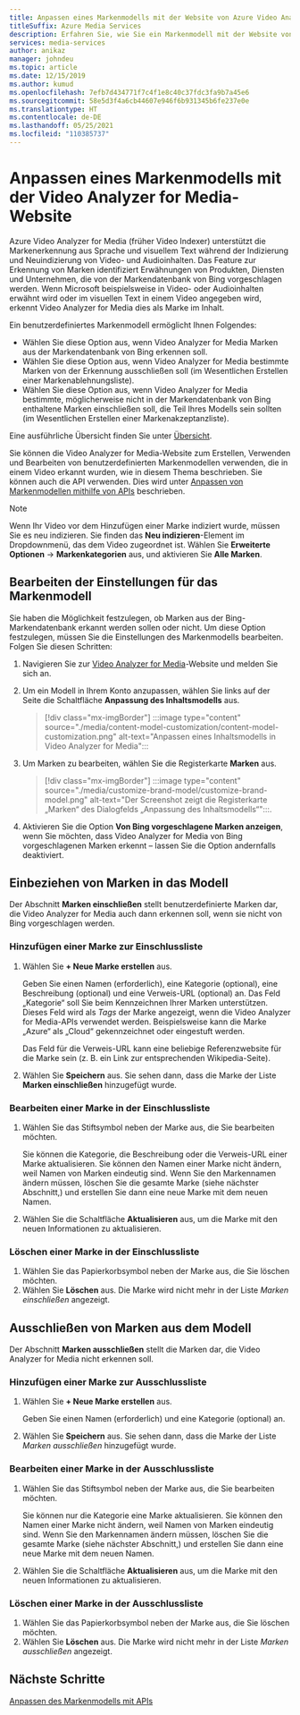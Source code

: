 ```yaml
---
title: Anpassen eines Markenmodells mit der Website von Azure Video Analyzer for Media (früher Video Indexer)
titleSuffix: Azure Media Services
description: Erfahren Sie, wie Sie ein Markenmodell mit der Website von Azure Video Analyzer for Media (früher Video Indexer) anpassen.
services: media-services
author: anikaz
manager: johndeu
ms.topic: article
ms.date: 12/15/2019
ms.author: kumud
ms.openlocfilehash: 7efb7d434771f7c4f1e8c40c37fdc3fa9b7a45e6
ms.sourcegitcommit: 58e5d3f4a6cb44607e946f6b931345b6fe237e0e
ms.translationtype: HT
ms.contentlocale: de-DE
ms.lasthandoff: 05/25/2021
ms.locfileid: "110385737"
---
```

# <a name="customize-a-brands-model-with-the-video-analyzer-for-media-website"></a>Anpassen eines Markenmodells mit der Video Analyzer for Media-Website

Azure Video Analyzer for Media (früher Video Indexer) unterstützt die Markenerkennung aus Sprache und visuellem Text während der Indizierung und Neuindizierung von Video- und Audioinhalten. Das Feature zur Erkennung von Marken identifiziert Erwähnungen von Produkten, Diensten und Unternehmen, die von der Markendatenbank von Bing vorgeschlagen werden. Wenn Microsoft beispielsweise in Video- oder Audioinhalten erwähnt wird oder im visuellen Text in einem Video angegeben wird, erkennt Video Analyzer for Media dies als Marke im Inhalt.

Ein benutzerdefiniertes Markenmodell ermöglicht Ihnen Folgendes:

- Wählen Sie diese Option aus, wenn Video Analyzer for Media Marken aus der Markendatenbank von Bing erkennen soll.
- Wählen Sie diese Option aus, wenn Video Analyzer for Media bestimmte Marken von der Erkennung ausschließen soll (im Wesentlichen Erstellen einer Markenablehnungsliste).
- Wählen Sie diese Option aus, wenn Video Analyzer for Media bestimmte, möglicherweise nicht in der Markendatenbank von Bing enthaltene Marken einschließen soll, die Teil Ihres Modells sein sollten (im Wesentlichen Erstellen einer Markenakzeptanzliste).

Eine ausführliche Übersicht finden Sie unter [Übersicht](customize-brands-model-overview.md).

Sie können die Video Analyzer for Media-Website zum Erstellen, Verwenden und Bearbeiten von benutzerdefinierten Markenmodellen verwenden, die in einem Video erkannt wurden, wie in diesem Thema beschrieben. Sie können auch die API verwenden. Dies wird unter [Anpassen von Markenmodellen mithilfe von APIs](customize-brands-model-with-api.md) beschrieben.

> [!NOTE]
> Wenn Ihr Video vor dem Hinzufügen einer Marke indiziert wurde, müssen Sie es neu indizieren. Sie finden das **Neu indizieren**-Element im Dropdownmenü, das dem Video zugeordnet ist. Wählen Sie **Erweiterte Optionen** -> **Markenkategorien** aus, und aktivieren Sie **Alle Marken**.

## <a name="edit-brands-model-settings"></a>Bearbeiten der Einstellungen für das Markenmodell

Sie haben die Möglichkeit festzulegen, ob Marken aus der Bing-Markendatenbank erkannt werden sollen oder nicht. Um diese Option festzulegen, müssen Sie die Einstellungen des Markenmodells bearbeiten. Folgen Sie diesen Schritten:

1. Navigieren Sie zur [Video Analyzer for Media](https://www.videoindexer.ai/)-Website und melden Sie sich an.
1. Um ein Modell in Ihrem Konto anzupassen, wählen Sie links auf der Seite die Schaltfläche **Anpassung des Inhaltsmodells** aus.

    > [!div class="mx-imgBorder"]
    > :::image type="content" source="./media/content-model-customization/content-model-customization.png" alt-text="Anpassen eines Inhaltsmodells in Video Analyzer for Media":::
1. Um Marken zu bearbeiten, wählen Sie die Registerkarte **Marken** aus.

    > [!div class="mx-imgBorder"]
    > :::image type="content" source="./media/customize-brand-model/customize-brand-model.png" alt-text="Der Screenshot zeigt die Registerkarte „Marken“ des Dialogfelds „Anpassung des Inhaltsmodells“":::.
1. Aktivieren Sie die Option **Von Bing vorgeschlagene Marken anzeigen**, wenn Sie möchten, dass Video Analyzer for Media von Bing vorgeschlagenen Marken erkennt – lassen Sie die Option andernfalls deaktiviert.

## <a name="include-brands-in-the-model"></a>Einbeziehen von Marken in das Modell

Der Abschnitt **Marken einschließen** stellt benutzerdefinierte Marken dar, die Video Analyzer for Media auch dann erkennen soll, wenn sie nicht von Bing vorgeschlagen werden.  

### <a name="add-a-brand-to-include-list"></a>Hinzufügen einer Marke zur Einschlussliste

1. Wählen Sie **+ Neue Marke erstellen** aus.

    Geben Sie einen Namen (erforderlich), eine Kategorie (optional), eine Beschreibung (optional) und eine Verweis-URL (optional) an.
    Das Feld „Kategorie“ soll Sie beim Kennzeichnen Ihrer Marken unterstützen. Dieses Feld wird als *Tags* der Marke angezeigt, wenn die Video Analyzer for Media-APIs verwendet werden. Beispielsweise kann die Marke „Azure“ als „Cloud“ gekennzeichnet oder eingestuft werden.

    Das Feld für die Verweis-URL kann eine beliebige Referenzwebsite für die Marke sein (z. B. ein Link zur entsprechenden Wikipedia-Seite).

2. Wählen Sie **Speichern** aus. Sie sehen dann, dass die Marke der Liste **Marken einschließen** hinzugefügt wurde.

### <a name="edit-a-brand-on-the-include-list"></a>Bearbeiten einer Marke in der Einschlussliste

1. Wählen Sie das Stiftsymbol neben der Marke aus, die Sie bearbeiten möchten.

    Sie können die Kategorie, die Beschreibung oder die Verweis-URL einer Marke aktualisieren. Sie können den Namen einer Marke nicht ändern, weil Namen von Marken eindeutig sind. Wenn Sie den Markennamen ändern müssen, löschen Sie die gesamte Marke (siehe nächster Abschnitt,) und erstellen Sie dann eine neue Marke mit dem neuen Namen.

2. Wählen Sie die Schaltfläche **Aktualisieren** aus, um die Marke mit den neuen Informationen zu aktualisieren.

### <a name="delete-a-brand-on-the-include-list"></a>Löschen einer Marke in der Einschlussliste

1. Wählen Sie das Papierkorbsymbol neben der Marke aus, die Sie löschen möchten.
2. Wählen Sie **Löschen** aus. Die Marke wird nicht mehr in der Liste *Marken einschließen* angezeigt.

## <a name="exclude-brands-from-the-model"></a>Ausschließen von Marken aus dem Modell

Der Abschnitt **Marken ausschließen** stellt die Marken dar, die Video Analyzer for Media nicht erkennen soll.

### <a name="add-a-brand-to-exclude-list"></a>Hinzufügen einer Marke zur Ausschlussliste

1. Wählen Sie **+ Neue Marke erstellen** aus.

    Geben Sie einen Namen (erforderlich) und eine Kategorie (optional) an.

2. Wählen Sie **Speichern** aus. Sie sehen dann, dass die Marke der Liste *Marken ausschließen* hinzugefügt wurde.

### <a name="edit-a-brand-on-the-exclude-list"></a>Bearbeiten einer Marke in der Ausschlussliste

1. Wählen Sie das Stiftsymbol neben der Marke aus, die Sie bearbeiten möchten.

    Sie können nur die Kategorie eine Marke aktualisieren. Sie können den Namen einer Marke nicht ändern, weil Namen von Marken eindeutig sind. Wenn Sie den Markennamen ändern müssen, löschen Sie die gesamte Marke (siehe nächster Abschnitt,) und erstellen Sie dann eine neue Marke mit dem neuen Namen.

2. Wählen Sie die Schaltfläche **Aktualisieren** aus, um die Marke mit den neuen Informationen zu aktualisieren.

### <a name="delete-a-brand-on-the-exclude-list"></a>Löschen einer Marke in der Ausschlussliste

1. Wählen Sie das Papierkorbsymbol neben der Marke aus, die Sie löschen möchten.
2. Wählen Sie **Löschen** aus. Die Marke wird nicht mehr in der Liste *Marken ausschließen* angezeigt.

## <a name="next-steps"></a>Nächste Schritte

[Anpassen des Markenmodells mit APIs](customize-brands-model-with-api.md)
